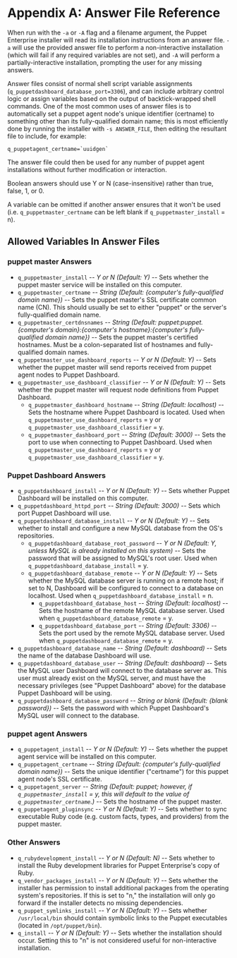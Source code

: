 Appendix A: Answer File Reference
=================================

When run with the `-a` or `-A` flag and a filename argument, the Puppet Enterprise installer will read its installation instructions from an answer file. `-a` will use the provided answer file to perform a non-interactive installation (which will fail if any required variables are not set), and `-A` will perform a partially-interactive installation, prompting the user for any missing answers. 

Answer files consist of normal shell script variable assignments (`q_puppetdashboard_database_port=3306`), and can include arbitrary control logic or assign variables based on the output of backtick-wrapped shell commands. One of the most common uses of answer files is to automatically set a puppet agent node's unique identifier (certname) to something other than its fully-qualified domain name; this is most efficiently done by running the installer with `-s ANSWER_FILE`, then editing the resultant file to include, for example:

    q_puppetagent_certname=`uuidgen`

The answer file could then be used for any number of puppet agent installations without further modification or interaction. 

Boolean answers should use Y or N (case-insensitive) rather than true, false, 1, or 0. 

A variable can be omitted if another answer ensures that it won't be used (i.e. `q_puppetmaster_certname` can be left blank if `q_puppetmaster_install` = n). 

Allowed Variables In Answer Files
---------------------------------

### puppet master Answers

* `q_puppetmaster_install` -- _Y or N (Default: Y)_ -- Sets whether the puppet master service will be installed on this computer. 
* `q_puppetmaster_certname` -- _String (Default: {computer's fully-qualified domain name})_ -- Sets the puppet master's SSL certificate common name (CN). This should usually be set to either "puppet" or the server's fully-qualified domain name.
* `q_puppetmaster_certdnsnames` -- _String (Default: puppet:puppet.{computer's domain}:{computer's hostname}:{computer's fully-qualified domain name})_ -- Sets the puppet master's certified hostnames. Must be a colon-separated list of hostnames and fully-qualified domain names. 
* `q_puppetmaster_use_dashboard_reports` -- _Y or N (Default: Y)_ -- Sets whether the puppet master will send reports received from puppet agent nodes to Puppet Dashboard. 
* `q_puppetmaster_use_dashboard_classifier` -- _Y or N (Default: Y)_ -- Sets whether the puppet master will request node definitions from Puppet Dashboard. 
    * `q_puppetmaster_dashboard_hostname` -- _String (Default: localhost)_ -- Sets the hostname where Puppet Dashboard is located. Used when `q_puppetmaster_use_dashboard_reports` = y or `q_puppetmaster_use_dashboard_classifier` = y.
    * `q_puppetmaster_dashboard_port` -- _String (Default: 3000)_ -- Sets the port to use when connecting to Puppet Dashboard. Used when `q_puppetmaster_use_dashboard_reports` = y or `q_puppetmaster_use_dashboard_classifier` = y.

### Puppet Dashboard Answers

* `q_puppetdashboard_install` -- _Y or N (Default: Y)_ -- Sets whether Puppet Dashboard will be installed on this computer. 
* `q_puppetdashboard_httpd_port` -- _String (Default: 3000)_ -- Sets which port Puppet Dashboard will use.
* `q_puppetdashboard_database_install` -- _Y or N (Default: Y)_ -- Sets whether to install and configure a new MySQL database from the OS's repositories. 
    * `q_puppetdashboard_database_root_password` -- _Y or N (Default: Y, unless MySQL is already installed on this system)_ -- Sets the password that will be assigned to MySQL's root user. Used when `q_puppetdashboard_database_install` = y.
    * `q_puppetdashboard_database_remote` -- _Y or N (Default: Y)_ -- Sets whether the MySQL database server is running on a remote host; if set to N, Dashboard will be configured to connect to a database on localhost. Used when `q_puppetdashboard_database_install` = n.
        * `q_puppetdashboard_database_host` -- _String (Default: localhost)_ -- Sets the hostname of the remote MySQL database server. Used when `q_puppetdashboard_database_remote` = y.
        * `q_puppetdashboard_database_port` -- _String (Default: 3306)_ -- Sets the port used by the remote MySQL database server. Used when `q_puppetdashboard_database_remote` = y.
* `q_puppetdashboard_database_name` -- _String (Default: dashboard)_ -- Sets the name of the database Dashboard will use.
* `q_puppetdashboard_database_user` -- _String (Default: dashboard)_ -- Sets the MySQL user Dashboard will connect to the database server as. This user must already exist on the MySQL server, and must have the necessary privileges (see "Puppet Dashboard" above) for the database Puppet Dashboard will be using.
* `q_puppetdashboard_database_password` -- _String or blank (Default: {blank password})_ -- Sets the password with which Puppet Dashboard's MySQL user will connect to the database.

### puppet agent Answers

* `q_puppetagent_install` -- _Y or N (Default: Y)_ -- Sets whether the puppet agent service will be installed on this computer. 
* `q_puppetagent_certname` -- _String (Default: {computer's fully-qualified domain name})_ -- Sets the unique identifier ("certname") for this puppet agent node's SSL certificate.
* `q_puppetagent_server` -- *String (Default: puppet; however, if `q_puppetmaster_install` = y, this will default to the value of `q_puppetmaster_certname`.)* <!-- Pending checkin of bug #5574 --> -- Sets the hostname of the puppet master.
* `q_puppetagent_pluginsync` -- _Y or N (Default: Y)_ -- Sets whether to sync executable Ruby code (e.g. custom facts, types, and providers) from the puppet master. 

### Other Answers

* `q_rubydevelopment_install` -- _Y or N (Default: N)_ -- Sets whether to install the Ruby development libraries for Puppet Enterprise's copy of Ruby.
* `q_vendor_packages_install` -- _Y or N (Default: Y)_ -- Sets whether the installer has permission to install additional packages from the operating system's repositories. If this is set to "n," the installation will only go forward if the installer detects no missing dependencies. 
* `q_puppet_symlinks_install` -- _Y or N (Default: Y)_ -- Sets whether `/usr/local/bin` should contain symbolic links to the Puppet executables (located in `/opt/puppet/bin`).
* `q_install` -- _Y or N (Default: Y)_ -- Sets whether the installation should occur. Setting this to "n" is not considered useful for non-interactive installation.

